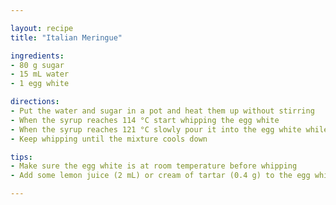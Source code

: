 ```yaml
---

layout: recipe
title: "Italian Meringue"

ingredients:
- 80 g sugar
- 15 mL water
- 1 egg white

directions:
- Put the water and sugar in a pot and heat them up without stirring
- When the syrup reaches 114 °C start whipping the egg white
- When the syrup reaches 121 °C slowly pour it into the egg white while whipping
- Keep whipping until the mixture cools down

tips:
- Make sure the egg white is at room temperature before whipping
- Add some lemon juice (2 mL) or cream of tartar (0.4 g) to the egg whites before whipping to improve stability

---
```

